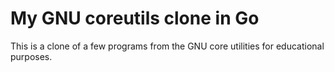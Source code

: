 # My GNU coreutils clone in Go

This is a clone of a few programs from the GNU core utilities for educational purposes.
